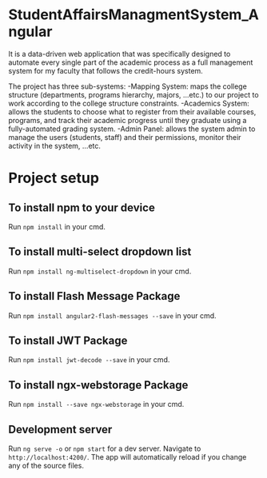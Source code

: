 # StudentAffairsManagmentSystem_Angular
It is a data-driven web application that was specifically designed to automate every single part of the academic process as a full management system for my faculty that follows the credit-hours system.

The project has three sub-systems:
-Mapping System: maps the college structure (departments, programs hierarchy, majors, ...etc.) to our project to work according to the college structure constraints.
-Academics System: allows the students to choose what to register from their available courses, programs, and track their academic progress until they graduate using a fully-automated grading system.
-Admin Panel: allows the system admin to manage the users (students, staff) and their permissions, monitor their activity in the system, …etc.


# Project setup

## To install npm to your device

Run `npm install` in your cmd.

## To install multi-select dropdown list

Run `npm install ng-multiselect-dropdown` in your cmd.

## To install Flash Message Package

Run `npm install angular2-flash-messages --save` in your cmd.

## To install JWT Package

Run `npm install jwt-decode --save` in your cmd.

## To install ngx-webstorage Package

Run `npm install --save ngx-webstorage` in your cmd.

## Development server

Run `ng serve -o` or `npm start` for a dev server. Navigate to `http://localhost:4200/`. The app will automatically reload if you change any of the source files.
